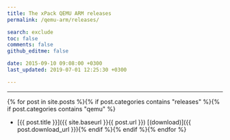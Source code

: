 ```yaml
---
title: The xPack QEMU ARM releases
permalink: /qemu-arm/releases/

search: exclude
toc: false
comments: false
github_editme: false

date: 2015-09-10 09:08:00 +0300
last_updated: 2019-07-01 12:25:30 +0300

---
```


___
{% for post in site.posts %}{% if post.categories contains "releases" %}{% if post.categories contains "qemu" %}
* [{{ post.title }}]({{ site.baseurl }}{{ post.url }}) [(download)]({{ post.download_url }}){% endif %}{% endif %}{% endfor %}
